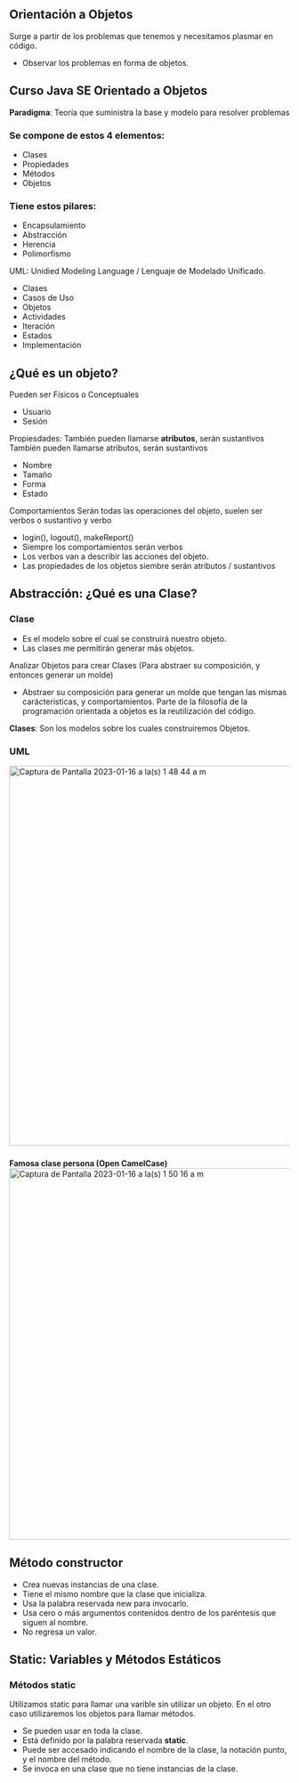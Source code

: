 ## Orientación a Objetos

Surge a partir de los problemas que tenemos y necesitamos plasmar en código.
- Observar los problemas en forma de objetos.

## Curso Java SE Orientado a Objetos

**Paradigma**: Teoría que suministra la base y modelo para resolver problemas

### Se compone de estos 4 elementos:

- Clases
- Propiedades
- Métodos
- Objetos

### Tiene estos pilares:

- Encapsulamiento
- Abstracción
- Herencia
- Polimorfismo

UML: Unidied Modeling Language / Lenguaje de Modelado Unificado.

- Clases
- Casos de Uso
- Objetos
- Actividades
- Iteración
- Estados
- Implementación

## ¿Qué es un objeto?

Pueden ser Físicos o Conceptuales
- Usuario
- Sesión

Propiesdades: 
También pueden llamarse **atributos**, serán sustantivos
También pueden llamarse atributos, serán sustantivos
- Nombre
- Tamaño
- Forma
- Estado

Comportamientos
Serán todas las operaciones del objeto, suelen ser verbos o sustantivo y verbo
- login(), logout(), makeReport()
- Siempre los comportamientos serán verbos
- Los verbos van a describir las acciones del objeto.
- Las propiedades de los objetos siembre serán atributos / sustantivos

## Abstracción: ¿Qué es una Clase?

### Clase
- Es el modelo sobre el cual se construirá nuestro objeto.
- Las clases me permitirán generar más objetos.

Analizar Objetos para crear Clases (Para abstraer su composición, y entonces generar un molde)

- Abstraer su composición para generar un molde que tengan las mismas carácteristicas, y comportamientos. Parte de la filosofía de la programación orientada a objetos es la reutilización del código.

**Clases**: Son los modelos sobre los cuales construiremos Objetos.

### UML 
<img width="683" alt="Captura de Pantalla 2023-01-16 a la(s) 1 48 44 a m" src="https://user-images.githubusercontent.com/56992179/212624707-5fdea26f-d070-4571-8ef1-1a994939bbe3.png">

### 
**Famosa clase persona (Open CamelCase)**
<img width="668" alt="Captura de Pantalla 2023-01-16 a la(s) 1 50 16 a m" src="https://user-images.githubusercontent.com/56992179/212624999-7528a062-cb28-4671-8618-bf8165ec4319.png">

## Método constructor
- Crea nuevas instancias de una clase.
- Tiene el mismo nombre que la clase que inicializa.
- Usa la palabra reservada new para invocarlo.
- Usa cero o más argumentos contenidos dentro de los paréntesis que siguen al nombre.
- No regresa un valor.

## Static: Variables y Métodos Estáticos

### Métodos static
Utilizamos static para llamar una varible sin utilizar un objeto. En el otro caso utilizaremos los objetos para llamar métodos.
- Se pueden usar en toda la clase.
- Está definido por la palabra reservada **static**.
- Puede ser accesado indicando el nombre de la clase, la notación punto, y el nombre del método.
- Se invoca en una clase que no tiene instancias de la clase.

